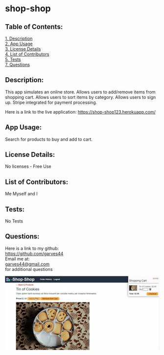 # shop-shop

## Table of Contents:

[1. Description](#Description)  
[2. App Usage](#App-Usage)  
[3. License Details](#License-Details)  
[4. List of Contributors](#List-of-Contributors)  
[5. Tests](#Tests)  
[7. Questions](#Questions)

## Description:

This app simulates an online store. Allows users to add/remove items from shopping cart. Allows users to sort items by category. Allows users to sign up. Stripe integrated for payment processing.

Here is a link to the live application:
https://shop-shop123.herokuapp.com/

## App Usage:

Search for products to buy and add to cart.

## License Details:

No licenses - Free Use

## List of Contributors:

Me Myself and I

## Tests:

No Tests

## Questions:

Here is a link to my github:  
https://github.com/garves44  
 Email me at:  
garves44@gmail.com  
for additional questions

![](/assets/images/item.PNG)
